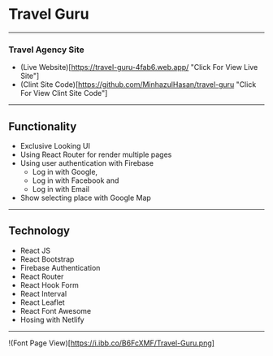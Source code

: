 # Travel Guru
---
### Travel Agency Site
- (Live Website)[https://travel-guru-4fab6.web.app/ "Click For View Live Site"]
- (Clint Site Code)[https://github.com/MinhazulHasan/travel-guru "Click For View Clint Site Code"]
***
## Functionality
- Exclusive Looking UI
- Using React Router for render multiple pages
- Using user authentication with Firebase
    - Log in with Google, 
    - Log in with Facebook and
    - Log in with Email
- Show selecting place with Google Map

***
## Technology
- React JS
- React Bootstrap
- Firebase Authentication
- React Router
- React Hook Form
- React Interval
- React Leaflet
- React Font Awesome
- Hosing with Netlify
***
!(Font Page View)[https://i.ibb.co/B6FcXMF/Travel-Guru.png]